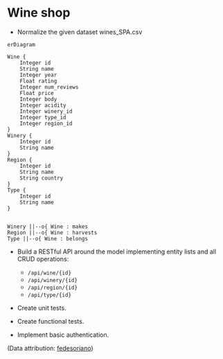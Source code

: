 # Wine shop

* Normalize the given dataset wines_SPA.csv

```mermaid
erDiagram

Wine {
    Integer id
    String name
    Integer year
    Float rating
    Integer num_reviews
    Float price
    Integer body
    Integer acidity
    Integer winery_id
    Integer type_id
    Integer region_id
}
Winery {
    Integer id
    String name
}
Region {
    Integer id
    String name
    String country
}
Type {
    Integer id
    String name
}


Winery ||--o{ Wine : makes
Region ||--o{ Wine : harvests
Type ||--o{ Wine : belongs
```

* Build a RESTful API around the model implementing entity lists and all CRUD operations:

    * `/api/wine/{id}`
    * `/api/winery/{id}`
    * `/api/region/{id}`
    * `/api/type/{id}`

* Create unit tests.

* Create functional tests.

* Implement basic authentication.


(Data attribution: [fedesoriano](https://www.kaggle.com/fedesoriano))

